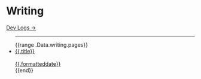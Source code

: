 # Writing

<div class="flex justify-end items-center">
    <a href="/devlogs">
        Dev Logs &rarr;
    </a>
</div>
<ul class="p-0 px-0">
<hr class="h-1 border-light"/>
{{range .Data.writing.pages}}
<li class="flex gap-3 justify-between items-center py-4 flex-direction">
<a class="text-gray !hover:no-underline !no-underline hover:text-dark" href="{{print  "/writing/" .slug}}">
<div class="inline-block">{{.title}}</div>
</br>
<div class="inline-block" class="date">{{.formatteddate}}</div>
</a>
</li>
{{end}}
</ul>
